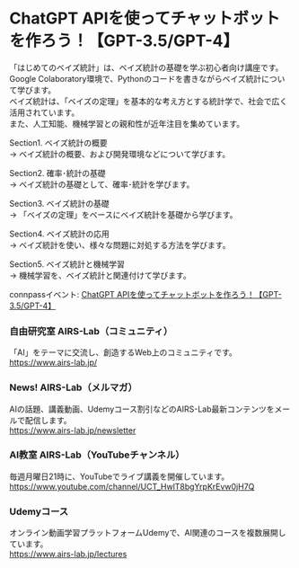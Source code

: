 # ChatGPT APIを使ってチャットボットを作ろう！【GPT-3.5/GPT-4】
  
「はじめてのベイズ統計」は、ベイズ統計の基礎を学ぶ初心者向け講座です。  
Google Colaboratory環境で、Pythonのコードを書きながらベイズ統計について学びます。  
ベイズ統計は、「ベイズの定理」を基本的な考え方とする統計学で、社会で広く活用されています。  
また、人工知能、機械学習との親和性が近年注目を集めています。  

Section1. ベイズ統計の概要  
→ ベイズ統計の概要、および開発環境などについて学びます。  
  
Section2. 確率･統計の基礎  
→ ベイズ統計の基礎として、確率･統計を学びます。  
  
Section3. ベイズ統計の基礎  
→ 「ベイズの定理」をベースにベイズ統計を基礎から学びます。  
  
Section4. ベイズ統計の応用  
→ ベイズ統計を使い、様々な問題に対処する方法を学びます。  
  
Section5. ベイズ統計と機械学習  
→ 機械学習を、ベイズ統計と関連付けて学びます。  
  
connpassイベント: [ChatGPT APIを使ってチャットボットを作ろう！【GPT-3.5/GPT-4】](https://liveai.connpass.com/event/278585/)    
  
### 自由研究室 AIRS-Lab（コミュニティ）
「AI」をテーマに交流し、創造するWeb上のコミュニティです。  
https://www.airs-lab.jp/  
  
### News! AIRS-Lab（メルマガ）
AIの話題、講義動画、Udemyコース割引などのAIRS-Lab最新コンテンツをメールで配信します。  
https://www.airs-lab.jp/newsletter  
  
### AI教室 AIRS-Lab（YouTubeチャンネル）
毎週月曜日21時に、YouTubeでライブ講義を開催しています。  
https://www.youtube.com/channel/UCT_HwlT8bgYrpKrEvw0jH7Q  
  
### Udemyコース
オンライン動画学習プラットフォームUdemyで、AI関連のコースを複数展開しています。  
https://www.airs-lab.jp/lectures  
